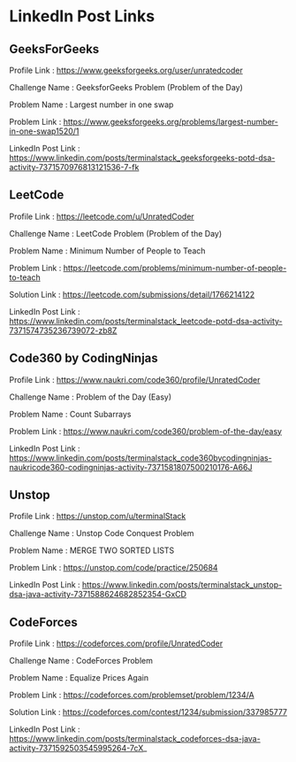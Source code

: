 # LinkedIn Post Links

## GeeksForGeeks

Profile Link : https://www.geeksforgeeks.org/user/unratedcoder

Challenge Name : GeeksforGeeks Problem (Problem of the Day)

Problem Name : Largest number in one swap

Problem Link : https://www.geeksforgeeks.org/problems/largest-number-in-one-swap1520/1

LinkedIn Post Link : https://www.linkedin.com/posts/terminalstack_geeksforgeeks-potd-dsa-activity-7371570976813121536-7-fk

## LeetCode

Profile Link : https://leetcode.com/u/UnratedCoder

Challenge Name : LeetCode Problem (Problem of the Day)

Problem Name : Minimum Number of People to Teach

Problem Link : https://leetcode.com/problems/minimum-number-of-people-to-teach

Solution Link : https://leetcode.com/submissions/detail/1766214122

LinkedIn Post Link : https://www.linkedin.com/posts/terminalstack_leetcode-potd-dsa-activity-7371574735236739072-zb8Z

## Code360 by CodingNinjas

Profile Link : https://www.naukri.com/code360/profile/UnratedCoder

Challenge Name : Problem of the Day (Easy)

Problem Name : Count Subarrays

Problem Link : https://www.naukri.com/code360/problem-of-the-day/easy

LinkedIn Post Link : https://www.linkedin.com/posts/terminalstack_code360bycodingninjas-naukricode360-codingninjas-activity-7371581807500210176-A66J

## Unstop

Profile Link : https://unstop.com/u/terminalStack

Challenge Name : Unstop Code Conquest Problem

Problem Name : MERGE TWO SORTED LISTS

Problem Link : https://unstop.com/code/practice/250684

LinkedIn Post Link : https://www.linkedin.com/posts/terminalstack_unstop-dsa-java-activity-7371588624682852354-GxCD

## CodeForces

Profile Link : https://codeforces.com/profile/UnratedCoder

Challenge Name : CodeForces Problem

Problem Name : Equalize Prices Again

Problem Link : https://codeforces.com/problemset/problem/1234/A

Solution Link : https://codeforces.com/contest/1234/submission/337985777

LinkedIn Post Link : https://www.linkedin.com/posts/terminalstack_codeforces-dsa-java-activity-7371592503545995264-7cX_
